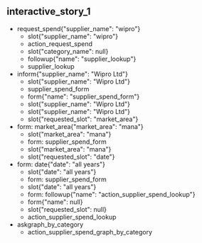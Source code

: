 
## interactive_story_1
* request_spend{"supplier_name": "wipro"}
    - slot{"supplier_name": "wipro"}
    - action_request_spend
    - slot{"category_name": null}
    - followup{"name": "supplier_lookup"}
    - supplier_lookup
* inform{"supplier_name": "Wipro Ltd"}
    - slot{"supplier_name": "Wipro Ltd"}
    - supplier_spend_form
    - form{"name": "supplier_spend_form"}
    - slot{"supplier_name": "Wipro Ltd"}
    - slot{"supplier_name": "Wipro Ltd"}
    - slot{"requested_slot": "market_area"}
* form: market_area{"market_area": "mana"}
    - slot{"market_area": "mana"}
    - form: supplier_spend_form
    - slot{"market_area": "mana"}
    - slot{"requested_slot": "date"}
* form: date{"date": "all years"}
    - slot{"date": "all years"}
    - form: supplier_spend_form
    - slot{"date": "all years"}
    - form: followup{"name": "action_supplier_spend_lookup"}
    - form{"name": null}
    - slot{"requested_slot": null}
    - action_supplier_spend_lookup
* askgraph_by_category
    - action_supplier_spend_graph_by_category

